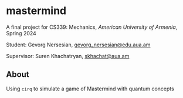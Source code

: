 # mastermind
A final project for CS339: Mechanics, *American University of Armenia*, Spring 2024

Student: Gevorg Nersesian, gevorg_nersesian@edu.aua.am    

Supervisor: Suren Khachatryan, skhachat@aua.am

## About

Using `cirq` to simulate a game of Mastermind with quantum concepts 